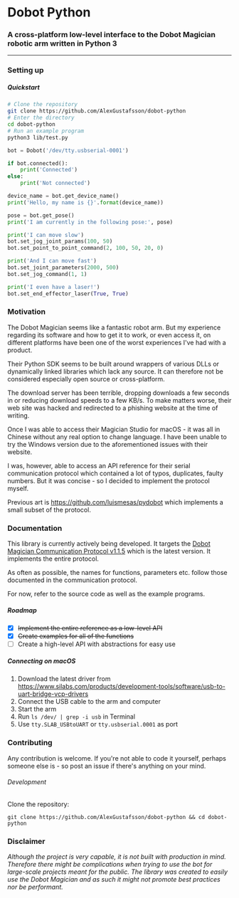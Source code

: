 # Dobot Python
### A cross-platform low-level interface to the Dobot Magician robotic arm written in Python 3
***

### Setting up

##### Quickstart

```Bash
# Clone the repository
git clone https://github.com/AlexGustafsson/dobot-python
# Enter the directory
cd dobot-python
# Run an example program
python3 lib/test.py
```

```python
bot = Dobot('/dev/tty.usbserial-0001')

if bot.connected():
    print('Connected')
else:
    print('Not connected')

device_name = bot.get_device_name()
print('Hello, my name is {}'.format(device_name))

pose = bot.get_pose()
print('I am currently in the following pose:', pose)

print('I can move slow')
bot.set_jog_joint_params(100, 50)
bot.set_point_to_point_command(2, 100, 50, 20, 0)

print('And I can move fast')
bot.set_joint_parameters(2000, 500)
bot.set_jog_command(1, 1)

print('I even have a laser!')
bot.set_end_effector_laser(True, True)
```

### Motivation

The Dobot Magician seems like a fantastic robot arm. But my experience regarding its software and how to get it to work, or even access it, on different platforms have been one of the worst experiences I've had with a product.

Their Python SDK seems to be built around wrappers of various DLLs or dynamically linked libraries which lack any source. It can therefore not be considered especially open source or cross-platform.

The download server has been terrible, dropping downloads a few seconds in or reducing download speeds to a few KB/s. To make matters worse, their web site was hacked and redirected to a phishing website at the time of writing.

Once I was able to access their Magician Studio for macOS - it was all in Chinese without any real option to change language. I have been unable to try the Windows version due to the aforementioned issues with their website.

I was, however, able to access an API reference for their serial communication protocol which contained a lot of typos, duplicates, faulty numbers. But it was concise - so I decided to implement the protocol myself.

Previous art is https://github.com/luismesas/pydobot which implements a small subset of the protocol.

### Documentation

This library is currently actively being developed. It targets the [Dobot Magician Communication Protocol v1.1.5](https://download.dobot.cc/product-manual/dobot-magician/pdf/en/Dobot-Communication-Protocol-V1.1.5.pdf) which is the latest version. It implements the entire protocol.

As often as possible, the names for functions, parameters etc. follow those documented in the communication protocol.

For now, refer to the source code as well as the example programs.

##### Roadmap

* [x] <del>Implement the entire reference as a low-level API</del>
* [x] <del>Create examples for all of the functions</del>
* [ ] Create a high-level API with abstractions for easy use

##### Connecting on macOS

1. Download the latest driver from https://www.silabs.com/products/development-tools/software/usb-to-uart-bridge-vcp-drivers
2. Connect the USB cable to the arm and computer
3. Start the arm
4. Run `ls /dev/ | grep -i usb` in Terminal
5. Use `tty.SLAB_USBtoUART` or `tty.usbserial.0001` as port

### Contributing

Any contribution is welcome. If you're not able to code it yourself, perhaps someone else is - so post an issue if there's anything on your mind.

###### Development

Clone the repository:
```
git clone https://github.com/AlexGustafsson/dobot-python && cd dobot-python
```

### Disclaimer

_Although the project is very capable, it is not built with production in mind. Therefore there might be complications when trying to use the bot for large-scale projects meant for the public. The library was created to easily use the Dobot Magician and as such it might not promote best practices nor be performant._
